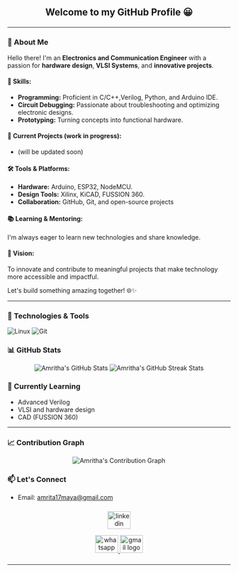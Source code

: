 ## <p align="center"> Welcome to my GitHub Profile 😀 </p>

---

### 👋 About Me  

Hello there! I'm an **Electronics and Communication Engineer** with a passion for **hardware design**, **VLSI Systems**, and **innovative projects**.
  

#### 🔧 Skills:   
- **Programming:** Proficient in C/C++,Verilog, Python, and Arduino IDE.  
- **Circuit Debugging:** Passionate about troubleshooting and optimizing electronic designs.  
- **Prototyping:** Turning concepts into functional hardware.  

#### 🌟 Current Projects (work in progress):   
- (will be updated soon)

#### 🛠️ Tools & Platforms:  
- **Hardware:** Arduino, ESP32, NodeMCU.  
- **Design Tools:** Xilinx, KiCAD, FUSSION 360.  
- **Collaboration:** GitHub, Git, and open-source projects 

#### 📚 Learning & Mentoring:  
I'm always eager to learn new technologies and share knowledge. 

#### 🎯 Vision:  
To innovate and contribute to meaningful projects that make technology more accessible and impactful.  

Let's build something amazing together! 🌐✨  

---

### 🔧 Technologies & Tools
![Linux](https://img.shields.io/badge/Linux-FCC624?style=for-the-badge&logo=linux&logoColor=black)
![Git](https://img.shields.io/badge/Git-F05032?style=for-the-badge&logo=git&logoColor=white)



### 📊 GitHub Stats

<p align="center">
  <img src="https://github-readme-stats.vercel.app/api?username=Amritamaya&show_icons=true&theme=radical" alt="Amritha's GitHub Stats" />
  <img src="https://github-readme-streak-stats.herokuapp.com?user=Amritamaya&theme=radical" alt="Amritha's GitHub Streak Stats" />
</p>


### 🌱 Currently Learning

- Advanced Verilog 
- VLSI and hardware design
- CAD (FUSSION 360) 

---

### 📈 Contribution Graph

<p align="center">
  <img src="https://github-readme-activity-graph.vercel.app/graph?username=Amritamaya&theme=react-dark" alt="Amritha's Contribution Graph" />
</p>

### 📫 Let's Connect
- Email: <amrita17maya@gmail.com>

###

<div align="center">
  <a href="https://www.linkedin.com/in/amrita-m-b71318226/"><img src="https://raw.githubusercontent.com/maurodesouza/profile-readme-generator/master/src/assets/icons/social/linkedin/default.svg" width="52" height="40" alt="linkedin logo"  /> </a>
  
  <a href="https://wa.me/+919747981005"><img src="https://raw.githubusercontent.com/maurodesouza/profile-readme-generator/master/src/assets/icons/social/whatsapp/default.svg" width="52" height="40" alt="whatsapp logo"  /> </a>
  <a href="mailto:amrita17maya@gmail.com"><img src="https://raw.githubusercontent.com/maurodesouza/profile-readme-generator/master/src/assets/icons/social/gmail/default.svg" width="52" height="40" alt="gmail logo"  /> </a>

</div>

###


---


